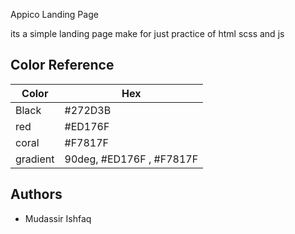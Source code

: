 
Appico Landing Page

its a simple landing page make for just practice of html scss and js



## Color Reference

| Color             | Hex                                                                |
| ----------------- | ------------------------------------------------------------------ |
| Black | #272D3B |
| red | #ED176F
 coral | #F7817F
gradient | 90deg, #ED176F , #F7817F 

## Authors

- Mudassir Ishfaq

